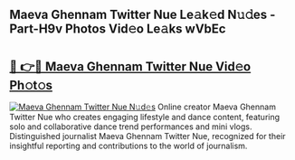 ## Maeva Ghennam Twitter Nue Le𝚊k𝚎d N𝚞𝚍es - Part-H9v Photos Vid𝚎o Le𝚊ks wVbEc

# <h2><a href="http://fb055cd.evod.top/?m=Maeva+Ghennam+Twitter+Nue">🔗 👉🔴 Maeva Ghennam Twitter Nue Vid𝚎o Ph𝚘t𝚘s</a></h2>

[![Maeva Ghennam Twitter Nue N𝚞d𝚎s](https://i.imgur.com/8V9OHl7.gif)](http://fb055cd.evod.top/?m=Maeva+Ghennam+Twitter+Nue)
Online creator Maeva Ghennam Twitter Nue who creates engaging lifestyle and dance content, featuring solo and collaborative dance trend performances and mini vlogs. Distinguished journalist Maeva Ghennam Twitter Nue, recognized for their insightful reporting and contributions to the world of journalism. 
